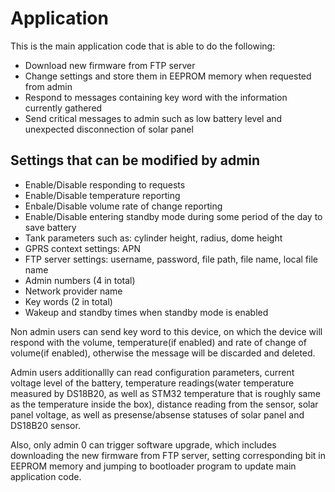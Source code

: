 # Application

This is the main application code that is able to do the following:

- Download new firmware from FTP server
- Change settings and store them in EEPROM memory when requested from admin
- Respond to messages containing key word with the information currently gathered
- Send critical messages to admin such as low battery level and unexpected disconnection of solar panel

## Settings that can be modified by admin

- Enable/Disable responding to requests
- Enable/Disable temperature reporting
- Enbale/Disable volume rate of change reporting
- Enable/Disable entering standby mode during some period of the day to save battery
- Tank parameters such as: cylinder height, radius, dome height
- GPRS context settings: APN
- FTP server settings: username, password, file path, file name, local file name
- Admin numbers (4 in total)
- Network provider name
- Key words (2 in total)
- Wakeup and standby times when standby mode is enabled


Non admin users can send key word to this device, on which the device will respond with the volume, temperature(if enabled) and rate of change of volume(if enabled),
otherwise the message will be discarded and deleted.

Admin users additionallly can read configuration parameters, current voltage level of the battery, temperature readings(water temperature measured by DS18B20, as well as STM32 temperature that is roughly same as the temperature inside the box),
distance reading from the sensor, solar panel voltage, as well as presense/absense statuses of solar panel and DS18B20 sensor.

Also, only admin 0 can trigger software upgrade, which includes downloading the new firmware from FTP server, setting corresponding bit in EEPROM memory
and jumping to bootloader program to update main application code.
